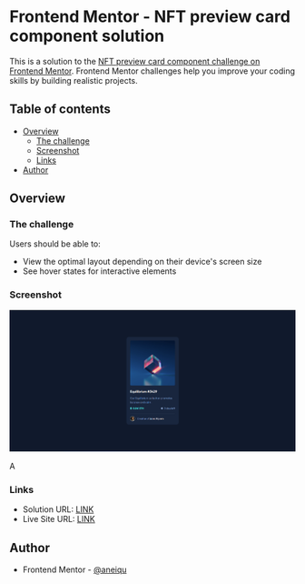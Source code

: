 # Frontend Mentor - NFT preview card component solution

This is a solution to the [NFT preview card component challenge on Frontend Mentor](https://www.frontendmentor.io/challenges/nft-preview-card-component-SbdUL_w0U). Frontend Mentor challenges help you improve your coding skills by building realistic projects.

## Table of contents

- [Overview](#overview)
  - [The challenge](#the-challenge)
  - [Screenshot](#screenshot)
  - [Links](#links)
- [Author](#author)

## Overview

### The challenge

Users should be able to:

- View the optimal layout depending on their device's screen size
- See hover states for interactive elements

### Screenshot

![screenshot](./screenshot.png)

A

### Links

- Solution URL: [LINK](https://github.com/aneiqu/nft-preview-card/)
- Live Site URL: [LINK](https://aneiqu.github.io/nft-preview-card/)

## Author

- Frontend Mentor - [@aneiqu](https://www.frontendmentor.io/profile/aneiqu)
